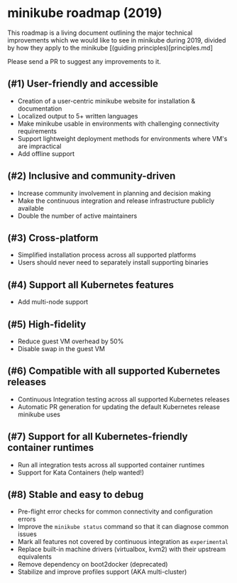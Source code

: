 # minikube roadmap (2019)

This roadmap is a living document outlining the major technical improvements which we would like to see in minikube during 2019, divided by how they apply to the minikube [(guiding principles)[principles.md]

Please send a PR to suggest any improvements to it.

## (#1) User-friendly and accessible

- Creation of a user-centric minikube website for installation & documentation
- Localized output to 5+ written languages
- Make minikube usable in environments with challenging connectivity requirements
- Support lightweight deployment methods for environments where VM's are impractical
- Add offline support

## (#2) Inclusive and community-driven

- Increase community involvement in planning and decision making
- Make the continuous integration and release infrastructure publicly available
- Double the number of active maintainers

## (#3) Cross-platform

- Simplified installation process across all supported platforms
- Users should never need to separately install supporting binaries

## (#4) Support all Kubernetes features

- Add multi-node support

## (#5) High-fidelity

- Reduce guest VM overhead by 50%
- Disable swap in the guest VM

## (#6) Compatible with all supported Kubernetes releases

- Continuous Integration testing across all supported Kubernetes releases
- Automatic PR generation for updating the default Kubernetes release minikube uses

## (#7) Support for all Kubernetes-friendly container runtimes

- Run all integration tests across all supported container runtimes
- Support for Kata Containers (help wanted!)

## (#8) Stable and easy to debug

- Pre-flight error checks for common connectivity and configuration errors
- Improve the `minikube status` command so that it can diagnose common issues
- Mark all features not covered by continuous integration as `experimental`
- Replace built-in machine drivers (virtualbox, kvm2) with their upstream equivalents
- Remove dependency on boot2docker (deprecated)
- Stabilize and improve profiles support (AKA multi-cluster)
